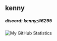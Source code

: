 ## kenny
##### discord: kenny;#6295

![My GitHub Statistics](https://github-readme-stats.vercel.app/api?username=mehkenny&hide=prs,stars)
